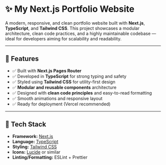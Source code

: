 # ✨ My Next.js Portfolio Website

A modern, responsive, and clean portfolio website built with **Next.js**, **TypeScript**, and **Tailwind CSS**. This project showcases a modular architecture, clean code practices, and a highly maintainable codebase — ideal for developers aiming for scalability and readability.

---

## 🚀 Features

- ✅ Built with **Next.js Pages Router**
- ✅ Developed in **TypeScript** for strong typing and safety
- ✅ Styled using **Tailwind CSS** for utility-first design
- ✅ **Modular and reusable components** architecture
- ✅ Designed with **clean code principles** and easy-to-read formatting
- ✅ Smooth animations and responsive layout
- ✅ Ready for deployment (Vercel recommended)

---

## 🧱 Tech Stack

- **Framework:** [Next.js](https://nextjs.org/)
- **Language:** [TypeScript](https://www.typescriptlang.org/)
- **Styling:** [Tailwind CSS](https://tailwindcss.com/)
- **Icons:** [Lucide](https://lucide.dev/) or similar
- **Linting/Formatting:** ESLint + Prettier
